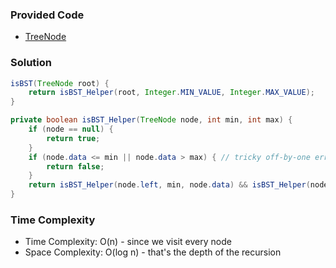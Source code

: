 ### Provided Code

- [TreeNode](https://github.com/RodneyShag/Interview_solutions/blob/master/Solutions/Implement%20a%20TreeNode.md)

### Solution

```java
isBST(TreeNode root) {
    return isBST_Helper(root, Integer.MIN_VALUE, Integer.MAX_VALUE);
}

private boolean isBST_Helper(TreeNode node, int min, int max) {
    if (node == null) {
        return true;
    }
    if (node.data <= min || node.data > max) { // tricky off-by-one errors for duplicates. Tricky whether it's <, <=, >, >=
        return false;
    }
    return isBST_Helper(node.left, min, node.data) && isBST_Helper(node.right, node.data, max);
}
```

### Time Complexity

-  Time Complexity: O(n)     - since we visit every node
- Space Complexity: O(log n) - that's the depth of the recursion
